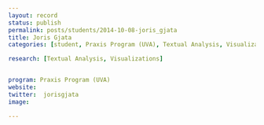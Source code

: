 ```yaml
---
layout: record
status: publish
permalink: posts/students/2014-10-08-joris_gjata
title: Joris Gjata
categories: [student, Praxis Program (UVA), Textual Analysis, Visualizations]

research: [Textual Analysis, Visualizations]


program: Praxis Program (UVA)
website: 
twitter:  jorisgjata
image: 

---
```


